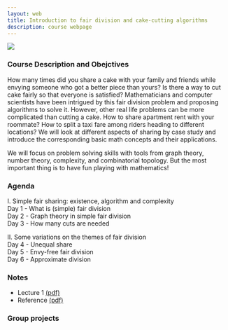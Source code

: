 ```yaml
---
layout: web
title: Introduction to fair division and cake-cutting algorithms
description: course webpage
--- 
```

[<img src="/swim2017/SWIM.png" >](http://www.smithsonianmag.com/arts-culture/wayne-thiebaud-is-not-a-pop-artist-57060/) 

### Course Description and Obejctives
How many times did you share a cake with your family and friends while envying someone who got a better piece than yours? Is there a way to cut cake fairly so that everyone is satisfied? Mathematicians and computer scientists have been intrigued by this fair division problem and proposing algorithms to solve it. However, other real life problems can be more complicated than cutting a cake. How to share apartment rent with your roommate? How to split a taxi fare among riders heading to different locations? We will look at different aspects of sharing by case study and introduce the corresponding basic math concepts and their applications.

We will focus on problem solving skills with tools from graph theory, number theory, complexity, and combinatorial topology. But the most important thing is to have fun playing with mathematics!

### Agenda
I.  Simple fair sharing: existence, algorithm and complexity <br/>
Day 1 - What is (simple) fair division  <br/>
Day 2 - Graph theory in simple fair division  <br/>
Day 3 - How many cuts are needed <br/>

II. Some variations on the themes of fair division  <br/>
Day 4 - Unequal share  <br/>
Day 5 - Envy-free fair division  <br/>
Day 6 - Approximate division  <br/>

### Notes
* Lecture 1 [(pdf)](https://github.com/sshanshans/swim2017/blob/master/notes.pdf) <br />
* Reference [(pdf)](/swim2017/reference.pdf) <br />

### Group projects


